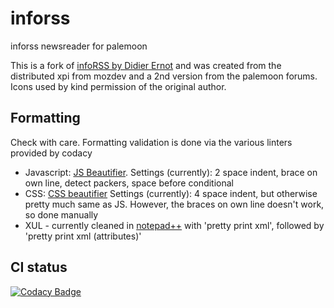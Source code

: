 # inforss

inforss newsreader for palemoon

This is a fork of [infoRSS by Didier Ernot](http://inforss.mozdev.org/index.html) and was created from the distributed xpi from mozdev and a 2nd version from the palemoon forums. Icons used by kind permission of the original author.

## Formatting

Check with care. Formatting validation is done via the various linters provided by codacy

* Javascript: [JS Beautifier](http://jsbeautifier.org/). Settings (currently): 2 space indent, brace on own line, detect packers, space before conditional
* CSS: [CSS beautifier](http://www.cleancss.com/css-beautify/) Settings (currently): 4 space indent, but otherwise pretty much same as JS.
However, the braces on own line doesn't work, so done manually
* XUL - currently cleaned in [notepad++](https://notepad-plus-plus.org/) with 'pretty print xml', followed by 'pretty print xml (attributes)'

## CI status

[![Codacy Badge](https://api.codacy.com/project/badge/Grade/f53b72b001a64359a9ee475049d5e7c9)](https://app.codacy.com/app/ThosRTanner/inforss?utm_source=github.com&utm_medium=referral&utm_content=ThosRTanner/inforss&utm_campaign=Badge_Grade_Settings)

